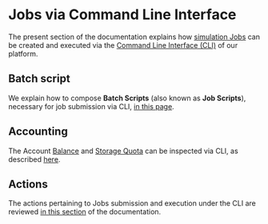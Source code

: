 # Jobs via Command Line Interface

The present section of the documentation explains how [simulation Jobs](../jobs/overview.md) can be created and executed via the [Command Line Interface (CLI)](../cli/overview.md) of our platform.

## Batch script

We explain how to compose **Batch Scripts** (also known as **Job Scripts**), necessary for job submission via CLI, [in this page](batch-script.md).

## Accounting

The Account [Balance](../accounts/balance.md) and [Storage Quota](../accounts/quota.md) can be inspected via CLI, as described [here](balance-quotas.md).

## Actions

The actions pertaining to Jobs submission and execution under the CLI are reviewed [in this section](actions/overview.md) of the documentation.
